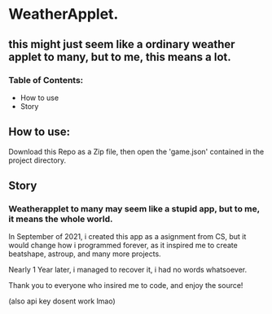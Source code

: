 # WeatherApplet.
## this might just seem like a ordinary weather applet to many, but to me, this means a lot.

### Table of Contents:
- How to use
- Story

## How to use:
Download this Repo as a Zip file, then open the 'game.json' contained in the project directory.

## Story
### Weatherapplet to many may seem like a stupid app, but to me, it means the whole world.

In September of 2021, i created this app as a asignment from CS, but it would change how i programmed forever, as it inspired me to create beatshape, astroup, and many more projects.

Nearly 1 Year later, i managed to recover it, i had no words whatsoever.

Thank you to everyone who insired me to code, and enjoy the source!

(also api key dosent work lmao)
